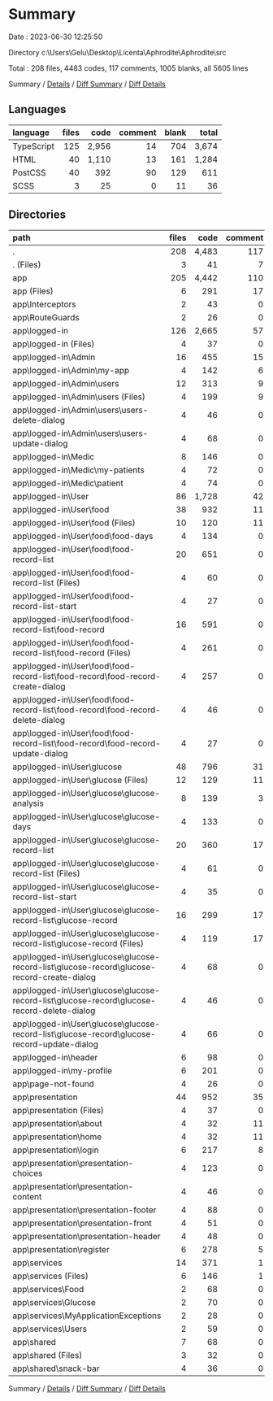 # Summary

Date : 2023-06-30 12:25:50

Directory c:\\Users\\Gelu\\Desktop\\Licenta\\Aphrodite\\Aphrodite\\src

Total : 208 files,  4483 codes, 117 comments, 1005 blanks, all 5605 lines

Summary / [Details](details.md) / [Diff Summary](diff.md) / [Diff Details](diff-details.md)

## Languages
| language | files | code | comment | blank | total |
| :--- | ---: | ---: | ---: | ---: | ---: |
| TypeScript | 125 | 2,956 | 14 | 704 | 3,674 |
| HTML | 40 | 1,110 | 13 | 161 | 1,284 |
| PostCSS | 40 | 392 | 90 | 129 | 611 |
| SCSS | 3 | 25 | 0 | 11 | 36 |

## Directories
| path | files | code | comment | blank | total |
| :--- | ---: | ---: | ---: | ---: | ---: |
| . | 208 | 4,483 | 117 | 1,005 | 5,605 |
| . (Files) | 3 | 41 | 7 | 10 | 58 |
| app | 205 | 4,442 | 110 | 995 | 5,547 |
| app (Files) | 6 | 291 | 17 | 31 | 339 |
| app\\Interceptors | 2 | 43 | 0 | 10 | 53 |
| app\\RouteGuards | 2 | 26 | 0 | 10 | 36 |
| app\\logged-in | 126 | 2,665 | 57 | 582 | 3,304 |
| app\\logged-in (Files) | 4 | 37 | 0 | 14 | 51 |
| app\\logged-in\\Admin | 16 | 455 | 15 | 104 | 574 |
| app\\logged-in\\Admin\\my-app | 4 | 142 | 6 | 33 | 181 |
| app\\logged-in\\Admin\\users | 12 | 313 | 9 | 71 | 393 |
| app\\logged-in\\Admin\\users (Files) | 4 | 199 | 9 | 45 | 253 |
| app\\logged-in\\Admin\\users\\users-delete-dialog | 4 | 46 | 0 | 13 | 59 |
| app\\logged-in\\Admin\\users\\users-update-dialog | 4 | 68 | 0 | 13 | 81 |
| app\\logged-in\\Medic | 8 | 146 | 0 | 32 | 178 |
| app\\logged-in\\Medic\\my-patients | 4 | 72 | 0 | 16 | 88 |
| app\\logged-in\\Medic\\patient | 4 | 74 | 0 | 16 | 90 |
| app\\logged-in\\User | 86 | 1,728 | 42 | 371 | 2,141 |
| app\\logged-in\\User\\food | 38 | 932 | 11 | 185 | 1,128 |
| app\\logged-in\\User\\food (Files) | 10 | 120 | 11 | 32 | 163 |
| app\\logged-in\\User\\food\\food-days | 4 | 134 | 0 | 32 | 166 |
| app\\logged-in\\User\\food\\food-record-list | 20 | 651 | 0 | 110 | 761 |
| app\\logged-in\\User\\food\\food-record-list (Files) | 4 | 60 | 0 | 15 | 75 |
| app\\logged-in\\User\\food\\food-record-list-start | 4 | 27 | 0 | 11 | 38 |
| app\\logged-in\\User\\food\\food-record-list\\food-record | 16 | 591 | 0 | 95 | 686 |
| app\\logged-in\\User\\food\\food-record-list\\food-record (Files) | 4 | 261 | 0 | 30 | 291 |
| app\\logged-in\\User\\food\\food-record-list\\food-record\\food-record-create-dialog | 4 | 257 | 0 | 42 | 299 |
| app\\logged-in\\User\\food\\food-record-list\\food-record\\food-record-delete-dialog | 4 | 46 | 0 | 12 | 58 |
| app\\logged-in\\User\\food\\food-record-list\\food-record\\food-record-update-dialog | 4 | 27 | 0 | 11 | 38 |
| app\\logged-in\\User\\glucose | 48 | 796 | 31 | 186 | 1,013 |
| app\\logged-in\\User\\glucose (Files) | 12 | 129 | 11 | 38 | 178 |
| app\\logged-in\\User\\glucose\\glucose-analysis | 8 | 139 | 3 | 31 | 173 |
| app\\logged-in\\User\\glucose\\glucose-days | 4 | 133 | 0 | 32 | 165 |
| app\\logged-in\\User\\glucose\\glucose-record-list | 20 | 360 | 17 | 75 | 452 |
| app\\logged-in\\User\\glucose\\glucose-record-list (Files) | 4 | 61 | 0 | 15 | 76 |
| app\\logged-in\\User\\glucose\\glucose-record-list-start | 4 | 35 | 0 | 10 | 45 |
| app\\logged-in\\User\\glucose\\glucose-record-list\\glucose-record | 16 | 299 | 17 | 60 | 376 |
| app\\logged-in\\User\\glucose\\glucose-record-list\\glucose-record (Files) | 4 | 119 | 17 | 24 | 160 |
| app\\logged-in\\User\\glucose\\glucose-record-list\\glucose-record\\glucose-record-create-dialog | 4 | 68 | 0 | 12 | 80 |
| app\\logged-in\\User\\glucose\\glucose-record-list\\glucose-record\\glucose-record-delete-dialog | 4 | 46 | 0 | 12 | 58 |
| app\\logged-in\\User\\glucose\\glucose-record-list\\glucose-record\\glucose-record-update-dialog | 4 | 66 | 0 | 12 | 78 |
| app\\logged-in\\header | 6 | 98 | 0 | 22 | 120 |
| app\\logged-in\\my-profile | 6 | 201 | 0 | 39 | 240 |
| app\\page-not-found | 4 | 26 | 0 | 10 | 36 |
| app\\presentation | 44 | 952 | 35 | 224 | 1,211 |
| app\\presentation (Files) | 4 | 37 | 0 | 18 | 55 |
| app\\presentation\\about | 4 | 32 | 11 | 14 | 57 |
| app\\presentation\\home | 4 | 32 | 11 | 13 | 56 |
| app\\presentation\\login | 6 | 217 | 8 | 51 | 276 |
| app\\presentation\\presentation-choices | 4 | 123 | 0 | 22 | 145 |
| app\\presentation\\presentation-content | 4 | 46 | 0 | 18 | 64 |
| app\\presentation\\presentation-footer | 4 | 88 | 0 | 19 | 107 |
| app\\presentation\\presentation-front | 4 | 51 | 0 | 15 | 66 |
| app\\presentation\\presentation-header | 4 | 48 | 0 | 10 | 58 |
| app\\presentation\\register | 6 | 278 | 5 | 44 | 327 |
| app\\services | 14 | 371 | 1 | 106 | 478 |
| app\\services (Files) | 6 | 146 | 1 | 38 | 185 |
| app\\services\\Food | 2 | 68 | 0 | 20 | 88 |
| app\\services\\Glucose | 2 | 70 | 0 | 21 | 91 |
| app\\services\\MyApplicationExceptions | 2 | 28 | 0 | 10 | 38 |
| app\\services\\Users | 2 | 59 | 0 | 17 | 76 |
| app\\shared | 7 | 68 | 0 | 22 | 90 |
| app\\shared (Files) | 3 | 32 | 0 | 11 | 43 |
| app\\shared\\snack-bar | 4 | 36 | 0 | 11 | 47 |

Summary / [Details](details.md) / [Diff Summary](diff.md) / [Diff Details](diff-details.md)